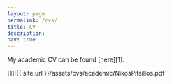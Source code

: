 ```yaml
---
layout: page
permalink: /cvs/
title: CV
description:
nav: true
---
```


My academic CV can be found [here][1].

[1]:{{ site.url }}/assets/cvs/academic/NikosPitsillos.pdf